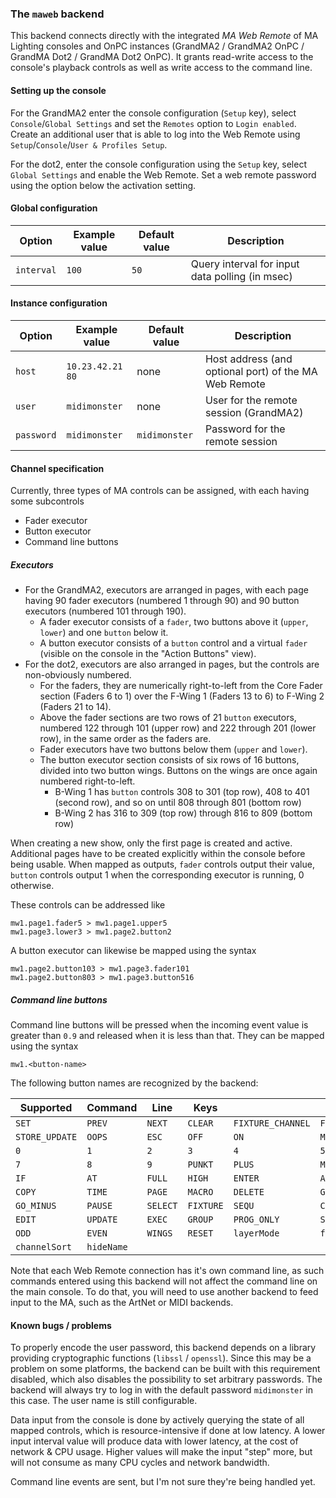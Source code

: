 ### The `maweb` backend

This backend connects directly with the integrated *MA Web Remote* of MA Lighting consoles and OnPC
instances (GrandMA2 / GrandMA2 OnPC / GrandMA Dot2 / GrandMA Dot2 OnPC).
It grants read-write access to the console's playback controls as well as write access to the command line.

#### Setting up the console

For the GrandMA2 enter the console configuration (`Setup` key), select `Console`/`Global Settings` and
set the `Remotes` option to `Login enabled`.
Create an additional user that is able to log into the Web Remote using `Setup`/`Console`/`User & Profiles Setup`.

For the dot2, enter the console configuration using the `Setup` key, select `Global Settings` and enable the
Web Remote. Set a web remote password using the option below the activation setting.

#### Global configuration

| Option	| Example value		| Default value		| Description							|
|---------------|-----------------------|-----------------------|---------------------------------------------------------------|
| `interval`	| `100`			| `50`			| Query interval for input data polling (in msec)		|

#### Instance configuration

| Option	| Example value		| Default value		| Description							|
|---------------|-----------------------|-----------------------|---------------------------------------------------------------|
| `host`	| `10.23.42.21 80`	| none			| Host address (and optional port) of the MA Web Remote		|
| `user`	| `midimonster`		| none			| User for the remote session (GrandMA2)			|
| `password`	| `midimonster`		| `midimonster`		| Password for the remote session				|

#### Channel specification

Currently, three types of MA controls can be assigned, with each having some subcontrols

* Fader executor
* Button executor
* Command line buttons

##### Executors

* For the GrandMA2, executors are arranged in pages, with each page having 90 fader executors (numbered 1 through 90)
	and 90 button executors (numbered 101 through 190).
	* A fader executor consists of a `fader`, two buttons above it (`upper`, `lower`) and one `button` below it.
	* A button executor consists of a `button` control and a virtual `fader` (visible on the console in the "Action Buttons" view).
* For the dot2, executors are also arranged in pages, but the controls are non-obviously numbered.
	* For the faders, they are numerically right-to-left from the Core Fader section (Faders 6 to 1) over the F-Wing 1 (Faders 13 to 6) to
	F-Wing 2 (Faders 21 to 14).
	* Above the fader sections are two rows of 21 `button` executors, numbered 122 through 101 (upper row) and 222 through 201 (lower row),
		in the same order as the faders are.
	* Fader executors have two buttons below them (`upper` and `lower`).
	* The button executor section consists of six rows of 16 buttons, divided into two button wings. Buttons on the wings
		are once again numbered right-to-left.
		* B-Wing 1 has `button` controls 308 to 301 (top row), 408 to 401 (second row), and so on until 808 through 801 (bottom row)
		* B-Wing 2 has 316 to 309 (top row) through 816 to 809 (bottom row)

When creating a new show, only the first page is created and active. Additional pages have to be created explicitly within
the console before being usable. When mapped as outputs, `fader` controls output their value, `button` controls output 1 when the corresponding
executor is running, 0 otherwise.

These controls can be addressed like

```
mw1.page1.fader5 > mw1.page1.upper5
mw1.page3.lower3 > mw1.page2.button2
```

A button executor can likewise be mapped using the syntax

```
mw1.page2.button103 > mw1.page3.fader101
mw1.page2.button803 > mw1.page3.button516
```

##### Command line buttons

Command line buttons will be pressed when the incoming event value is greater than `0.9` and released when it is less than that.
They can be mapped using the syntax

```
mw1.<button-name>
```

The following button names are recognized by the backend:

| Supported	| Command	| Line		| Keys		|			|				|		|
|---------------|---------------|---------------|---------------|-----------------------|-------------------------------|---------------|
| `SET`		| `PREV`	| `NEXT`	| `CLEAR`	| `FIXTURE_CHANNEL`	| `FIXTURE_GROUP_PRESET`	| `EXEC_CUE`	|
| `STORE_UPDATE`| `OOPS`	| `ESC`		| `OFF`		| `ON`			| `MA`				| `STORE`	|
| `0`		| `1`		| `2`		| `3`		| `4`			| `5`				| `6`		|
| `7`		| `8`		| `9`		| `PUNKT`	| `PLUS`		| `MINUS`			| `THRU`	|
| `IF`		| `AT`		| `FULL`	| `HIGH`	| `ENTER`		| `ASSIGN`			| `LABEL`	|
| `COPY`	| `TIME`	| `PAGE`	| `MACRO`	| `DELETE`		| `GOTO`			| `GO_PLUS`	|
| `GO_MINUS`	| `PAUSE`	| `SELECT`	| `FIXTURE`	| `SEQU`		| `CUE`				| `PRESET`	|
| `EDIT`	| `UPDATE`	| `EXEC`	| `GROUP`	| `PROG_ONLY`		| `SPECIAL_DIALOGUE` 		| `SOLO`	|
| `ODD`		| `EVEN`	| `WINGS`	| `RESET` 	| `layerMode`		| `featureSort`			| `fixtureSort`	|
| `channelSort`	| `hideName`	|		|		|			|				|		|

Note that each Web Remote connection has it's own command line, as such commands entered using this backend will not affect
the command line on the main console. To do that, you will need to use another backend to feed input to the MA, such as
the ArtNet or MIDI backends.

#### Known bugs / problems

To properly encode the user password, this backend depends on a library providing cryptographic functions (`libssl` / `openssl`).
Since this may be a problem on some platforms, the backend can be built with this requirement disabled, which also disables the possibility
to set arbitrary passwords. The backend will always try to log in with the default password `midimonster` in this case. The user name is still
configurable.

Data input from the console is done by actively querying the state of all mapped controls, which is resource-intensive if done
at low latency. A lower input interval value will produce data with lower latency, at the cost of network & CPU usage.
Higher values will make the input "step" more, but will not consume as many CPU cycles and network bandwidth.

Command line events are sent, but I'm not sure they're being handled yet.

